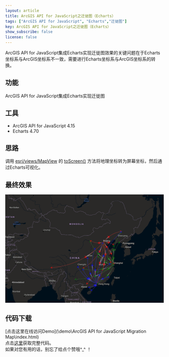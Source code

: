 ```yaml
---
layout: article
title: ArcGIS API for JavaScript之迁徙图（Echarts）
tags: ["ArcGIS API for JavaScript", "Echarts","迁徙图"]
key: ArcGIS API for JavaScript之迁徙图（Echarts）
show_subscribe: false
license: false
---
```

ArcGIS API for JavaScript集成Echarts实现迁徙图效果的关键问题在于Echarts坐标系与ArcGIS坐标系不一致，需要进行Echarts坐标系与ArcGIS坐标系的转换。  
<!--more-->
## 功能  
ArcGIS API for JavaScript集成Echarts实现迁徙图  
## 工具  
* ArcGIS API for JavaScript 4.15  
* Echarts 4.70  

## 思路
调用 [esri/views/MapView](https://developers.arcgis.com/javascript/latest/api-reference/esri-views-MapView.html) 的 [toScreen()](https://developers.arcgis.com/javascript/latest/api-reference/esri-views-MapView.html#toScreen) 方法将地理坐标转为屏幕坐标，然后通过Echarts可视化。
## 最终效果
![Migration_Map](\assets\images\ArcGIS-API-for-JavaScript-migration-map-Echarts\Demo.gif)  
## 代码下载
[点击这里在线访问Demo](\demo\ArcGIS API for JavaScript Migration Map\index.html)  
点击[这里](https://github.com/zhengjie9510/ArcGIS-API-for-JavaScript)获取完整代码。  
如果对您有用的话，别忘了给点个赞哦^_^ ！
